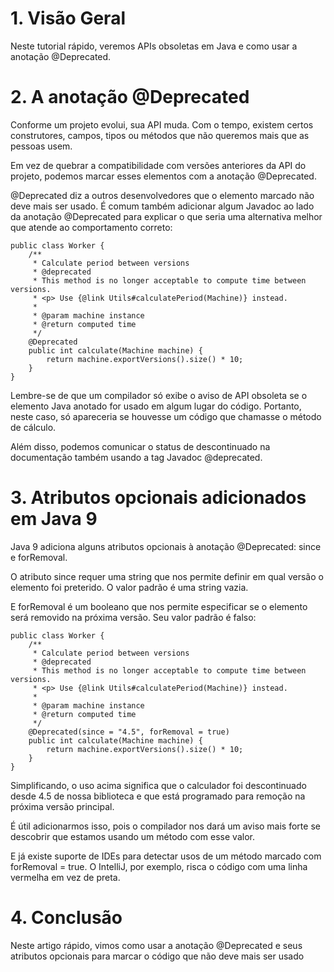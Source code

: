 # 1. Visão Geral
Neste tutorial rápido, veremos APIs obsoletas em Java e como usar a anotação @Deprecated.

# 2. A anotação @Deprecated
Conforme um projeto evolui, sua API muda. Com o tempo, existem certos construtores, campos, tipos ou métodos que não queremos mais que as pessoas usem.

Em vez de quebrar a compatibilidade com versões anteriores da API do projeto, podemos marcar esses elementos com a anotação @Deprecated.

@Deprecated diz a outros desenvolvedores que o elemento marcado não deve mais ser usado. É comum também adicionar algum Javadoc ao lado da anotação @Deprecated para explicar o que seria uma alternativa melhor que atende ao comportamento correto:

```
public class Worker {
    /**
     * Calculate period between versions
     * @deprecated
     * This method is no longer acceptable to compute time between versions.
     * <p> Use {@link Utils#calculatePeriod(Machine)} instead.
     *
     * @param machine instance
     * @return computed time
     */
    @Deprecated
    public int calculate(Machine machine) {
        return machine.exportVersions().size() * 10;
    }
}
```

Lembre-se de que um compilador só exibe o aviso de API obsoleta se o elemento Java anotado for usado em algum lugar do código. Portanto, neste caso, só apareceria se houvesse um código que chamasse o método de cálculo.

Além disso, podemos comunicar o status de descontinuado na documentação também usando a tag Javadoc @deprecated.

# 3. Atributos opcionais adicionados em Java 9
Java 9 adiciona alguns atributos opcionais à anotação @Deprecated: since e forRemoval.

O atributo since requer uma string que nos permite definir em qual versão o elemento foi preterido. O valor padrão é uma string vazia.

E forRemoval é um booleano que nos permite especificar se o elemento será removido na próxima versão. Seu valor padrão é falso:

```
public class Worker {
    /**
     * Calculate period between versions
     * @deprecated
     * This method is no longer acceptable to compute time between versions.
     * <p> Use {@link Utils#calculatePeriod(Machine)} instead.
     *
     * @param machine instance
     * @return computed time
     */
    @Deprecated(since = "4.5", forRemoval = true)
    public int calculate(Machine machine) {
        return machine.exportVersions().size() * 10;
    }
}
```

Simplificando, o uso acima significa que o calculador foi descontinuado desde 4.5 de nossa biblioteca e que está programado para remoção na próxima versão principal.

É útil adicionarmos isso, pois o compilador nos dará um aviso mais forte se descobrir que estamos usando um método com esse valor.

E já existe suporte de IDEs para detectar usos de um método marcado com forRemoval = true. O IntelliJ, por exemplo, risca o código com uma linha vermelha em vez de preta.

# 4. Conclusão
Neste artigo rápido, vimos como usar a anotação @Deprecated e seus atributos opcionais para marcar o código que não deve mais ser usado